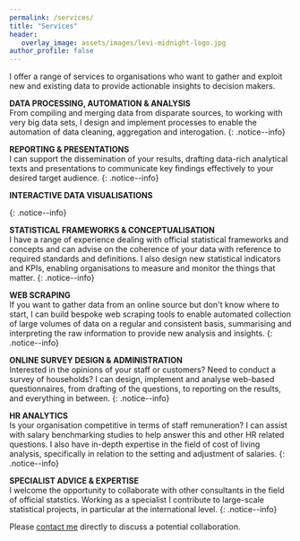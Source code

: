 ```yaml
---
permalink: /services/
title: "Services"
header: 
   overlay_image: assets/images/levi-midnight-logo.jpg
author_profile: false
---
```


I offer a range of services to organisations who want to gather and exploit new and existing data to provide actionable insights to decision makers.


**DATA PROCESSING, AUTOMATION & ANALYSIS**   
From compiling and merging data from disparate sources, to working with very big data sets, I design and implement processes to enable the automation of data cleaning, aggregation and interogation.
{: .notice--info}

**REPORTING & PRESENTATIONS**  
I can support the dissemination of your results, drafting data-rich analytical texts and presentations to communicate key findings effectively to your desired target audience.
{: .notice--info}

**INTERACTIVE DATA VISUALISATIONS**  

{: .notice--info}


**STATISTICAL FRAMEWORKS & CONCEPTUALISATION**  
I have a range of experience dealing with official statistical frameworks and concepts and can advise on the coherence of your data with reference to required standards and definitions. I also design new statistical indicators and KPIs, enabling organisations to measure and monitor the things that matter. 
{: .notice--info}

**WEB SCRAPING**    
If you want to gather data from an online source but don't know where to start, I can build bespoke web scraping tools to enable automated collection of large volumes of data on a regular and consistent basis, summarising and interpreting the raw information to provide new analysis and insights.
{: .notice--info}

**ONLINE SURVEY DESIGN & ADMINISTRATION**  
Interested in the opinions of your staff or customers? Need to conduct a survey of households? I can design, implement and analyse web-based questionnaires, from drafting of the questions, to reporting on the results, and everything in between.
{: .notice--info}

**HR ANALYTICS**  
Is your organisation competitive in terms of staff remuneration? I can assist with salary benchmarking studies to help answer this and other HR related questions. I also have in-depth expertise in the field of cost of living analysis, specifically in relation to the setting and adjustment of salaries.
{: .notice--info}

**SPECIALIST ADVICE & EXPERTISE**  
I welcome the opportunity to collaborate with other consultants in the field of official statstics. Working as a specialist I contribute to large-scale statistical projects, in particular at the international level.
{: .notice--info}


  
    
Please [contact me](mailto:mjacobsdata@gmail.com) directly to discuss a potential collaboration. 

